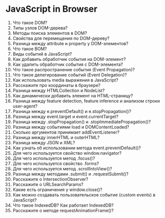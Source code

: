 # **JavaScript in Browser**
1. Что такое DOM?
2. Типы узлов DOM-дерева?
3. Методы поиска элементов в DOM?
4. Свойства для перемещения по DOM-дереву?
5. Разница между attribute и property у DOM-элементов?
6. Что такое BOM?
7. Виды событий в JavaScript?
8. Как добавить обработчик события на DOM-элемент?
9. Как удалить обработчик события с DOM-элемента?
10. Что такое распространение события (Event Propagation)?
11. Что такое делегирование событий (Event Delegation)?
12. Как использовать media выражения в JavaScript?
13. Расскажите про координаты в браузере?
14. Разница между HTMLCollection и NodeList?
15. Как динамически добавить элемент на HTML-страницу?
16. Разница между feature detection, feature inference и анализом строки user-agent?
17. Разница между e.preventDefault() и e.stopPropagation()?
18. Разница между event.target и event.currentTarget?
19. Разница между .stopPropagation() и .stopImmediatePropagation()?
20. Разница между событиями load и DOMContentLoaded?
21. Сколько аргументов принимает addEventListener?
22. Разница между innerHTML и outerHTML?
23. Разница между JSON и XML?
24. Как узнать об использовании метода event.preventDefault()?
25. Для чего используется свойство window.navigator?
26. Для чего используется метод .focus()?
27. Для чего используется свойство .forms?
28. Для чего используется метод .scrollIntoView()?
29. Разница между методами .submit() и .requestSubmit()?
30. Расскажите о IntersectionObserver?
31. Расскажите о URLSearchParams?
32. Какие есть ограничения у window.close()?
33. Как можно создавать пользовательское событие (custom events) в JavaScript?
34. Что такое IndexedDB? Как работает IndexedDB?
35. Расскажите о методе requestAnimationFrame()?